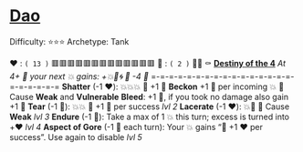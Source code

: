 # [__**Dao**__](<https://youtu.be/L5q4uYj-gyg?si=1Psfw0P-tsksmjGP>)
Difficulty: ⭐⭐⭐
Archetype: Tank

❤️ : `( 13 )`  🟥🟥🟥🟥🟥🟥🟥🟥🟥🟥🟥🟥🟥
🖤 : `( 2 )`   🔲🔲
⚰️ [**Destiny of the 4**](https://media.discordapp.net/attachments/1056365502101979146/1219485043701841942/Dao.jpg?ex=660b78f3&is=65f903f3&hm=fb5ede59cc3c81327f06cc9a7d8d5f54a9220a2d25e9d38ee4b80c7709790d76&=&format=webp)
*At 4+ 🖤 your next 💥 gains: +💥🚫🌀 🔀 -4 🖤*
=-=-=-=-=-=-=-=-=-=-=-=-=-=-=-=-=-=-=-=-=-=
**Shatter** (-1 ❤️): 💥💥💥 🔀 +1 🖤
**Beckon** +1 🖤 per incoming 💥 🔀 Cause __Weak__ and __Vulnerable__
**Bleed**: +1 🖤, if you took no damage also gain +1 🖤
**Tear** (-1 🖤): 💥💥 🔀 +1 🖤 per success *lvl 2*
**Lacerate** (-1 ❤️): 💥🚫 🔀 Cause __Weak__ *lvl 3*
**Endure** (-1 🖤): Take a max of 1 💥 this turn; excess is turned into +❤️ *lvl 4*
**Aspect of Gore** (-1 🖤 each turn): Your 💥 gains “🔀 +1 ❤️ per success”. Use again to disable *lvl 5*
